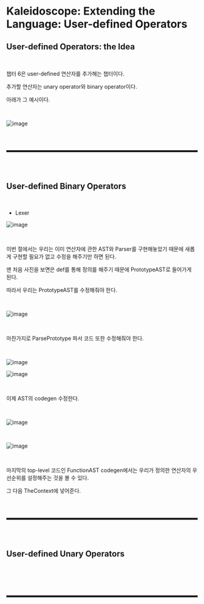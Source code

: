 # Kaleidoscope: Extending the Language: User-defined Operators
## User-defined Operators: the Idea

<br>

챕터 6은 user-defined 연산자를 추가해는 챕터이다.

추가할 연산자는 unary operator와 binary operator이다.

아래가 그 예시이다.

<br>

![image](https://user-images.githubusercontent.com/52172169/199666238-1d07e620-bb63-4104-b600-ded08af57ecc.png)

<br><br>
<hr style="border: 2px solid;">
<br><br>

## User-defined Binary Operators

<br>

+ Lexer

![image](https://user-images.githubusercontent.com/52172169/199666574-286549fa-83c4-47d2-93fc-3369a27ae5f9.png)

<br>

이번 절에서는 우리는 이미 연산자에 관한 AST와 Parser를 구현해놓았기 때문에 새롭게 구현할 필요가 없고 수정을 해주기만 하면 된다.

맨 처음 사진을 보면은 def를 통해 정의를 해주기 때문에 PrototypeAST로 들어가게 된다.

따라서 우리는 PrototypeAST를 수정해줘야 한다.

<br>

![image](https://user-images.githubusercontent.com/52172169/199668108-53f97e31-0978-4b8a-8118-5457e68c7500.png)

<br>

마찬가지로 ParsePrototype 파서 코드 또한 수정해줘야 한다.

<br>

![image](https://user-images.githubusercontent.com/52172169/199672795-4e9cc641-6c6d-4519-83a5-9d0d3df066bc.png)

![image](https://user-images.githubusercontent.com/52172169/199672825-c9a26325-ca4c-45f7-934f-cb9940f81742.png)

<br>

이제 AST의 codegen 수정한다.

<br>

![image](https://user-images.githubusercontent.com/52172169/199673706-beb48d43-0cba-4b0b-bb05-329d957a7ab5.png)

<br>

![image](https://user-images.githubusercontent.com/52172169/199677119-d03e135b-5611-46aa-b614-bca8072637ec.png)

<br>

마지막의 top-level 코드인 FunctionAST codegen에서는 우리가 정의한 연산자의 우선순위를 설정해주는 것을 볼 수 있다.

그 다음 TheContext에 넣어준다.

<br><br>
<hr style="border: 2px solid;">
<br><br>

## User-defined Unary Operators

<br>




<br><br>
<hr style="border: 2px solid;">
<br><br>
